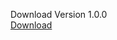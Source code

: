 Download Version 1.0.0 <br>
<a href="https://github.com/ShourGames/parkour/releases/download/ver1.0.0/Parkour.exe">Download</a>
